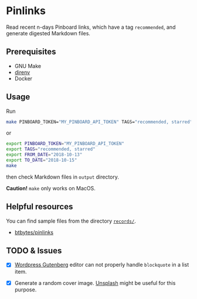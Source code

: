 # Pinlinks

Read recent n-days Pinboard links, which have a tag `recommended`, and generate digested Markdown files.

## Prerequisites

- GNU Make
- [direnv](https://direnv.net/)
- Docker

## Usage

Run 

``` bash
make PINBOARD_TOKEN="MY_PINBOARD_API_TOKEN" TAGS="recommended, starred" FROM_DATE="2018-10-13" TO_DATE="2018-10-15"
```

or 

``` bash
export PINBOARD_TOKEN="MY_PINBOARD_API_TOKEN"
export TAGS="recommended, starred"
export FROM_DATE="2018-10-13"
export TO_DATE="2018-10-15"
make
```

then check Markdown files in `output` directory.

**Caution!** `make` only works on MacOS. 

## Helpful resources

You can find sample files from the directory [`records/`](records).

- [btbytes/pinlinks](https://github.com/btbytes/pinlinks)

## TODO & Issues

- [x] [Wordpress Gutenberg](https://wordpress.org/gutenberg/) editor can not properly handle `blockquote` in a list item.
- [x] Generate a random cover image. [Unsplash](http://unsplash.com/) might be useful for this purpose.

